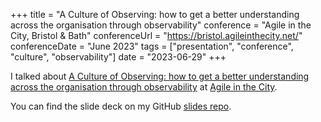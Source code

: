 +++
title =  "A Culture of Observing: how to get a better understanding across the organisation through observability"
conference = "Agile in the City, Bristol & Bath"
conferenceUrl = "https://bristol.agileinthecity.net/"
conferenceDate = "June 2023"
tags = ["presentation", "conference", "culture", "observability"]
date = "2023-06-29"
+++

I talked about [A Culture of Observing: how to get a better understanding across the organisation through observability](https://bristol.agileinthecity.net/programme/culture-observing-how-get-better-understanding-across-org-through-observability) at [Agile in the City](https://bristol.agileinthecity.net/).

You can find the slide deck on my GitHub [slides repo](https://github.com/Apostolos-Daniel/slides/blob/main/2023-agile-in-the-city-bath/A%20culture%20of%20observing%20-%20Agile%20in%20the%20City%20-%20Bath%20%26%20Bristol.pdf).
